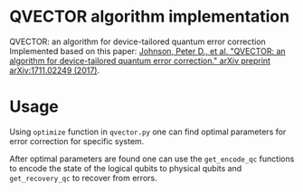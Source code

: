 # QVECTOR algorithm implementation

QVECTOR: an algorithm for device-tailored quantum error correction
Implemented based on this paper: [Johnson, Peter D., et al. "QVECTOR: an algorithm for device-tailored quantum error correction." arXiv preprint arXiv:1711.02249 (2017)](https://arxiv.org/abs/1711.02249).

# Usage

Using `optimize` function in `qvector.py` one can find optimal parameters for error correction for specific system.
 
After optimal parameters are found one can use the `get_encode_qc` functions to encode the state of the logical qubits to physical qubits
and `get_recovery_qc` to recover from errors.
